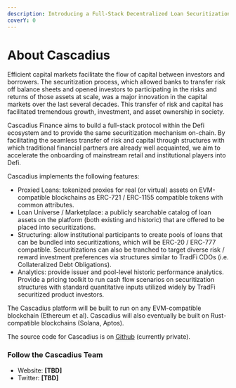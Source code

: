 ```yaml
---
description: Introducing a Full-Stack Decentralized Loan Securitization Protocol
coverY: 0
---
```


# About Cascadius

Efficient capital markets facilitate the flow of capital between investors and borrowers.  The securitization process, which allowed banks to transfer risk off balance sheets and opened investors to participating in the risks and returns of those assets at scale, was a major innovation in the capital markets over the last several decades.  This transfer of risk and capital has facilitated tremendous growth, investment, and asset ownership in society.

Cascadius Finance aims to build a full-stack protocol within the Defi ecosystem and to provide the same securitization mechanism on-chain.  By facilitating the seamless transfer of risk and capital through structures with which traditional financial partners are already well acquainted, we aim to accelerate the onboarding of mainstream retail and institutional players into Defi.

Cascadius implements the following features:  &#x20;

* Proxied Loans: tokenized proxies for real (or virtual) assets on EVM-compatible blockchains as ERC-721 / ERC-1155 compatible tokens with common attributes.
* Loan Universe / Marketplace: a publicly searchable catalog of loan assets on the platform (both existing and historic) that are offered to be placed into securitizations.
* Structuring: allow institutional participants to create pools of loans that can be bundled into securitizations, which will be ERC-20 / ERC-777 compatible.  Securitizations can also be tranched to target diverse risk / reward investment preferences via structures similar to TradFi CDOs (i.e. Collateralized Debt Obligations).
* Analytics: provide issuer and pool-level historic performance analytics.  Provide a pricing toolkit to run cash flow scenarios on securitization structures with standard quantitative inputs utilized widely by TradFi securitized product investors.&#x20;

The Cascadius platform will be built to run on any EVM-compatible blockchain (Ethereum et al).  Cascadius will also eventually be built on Rust-compatible blockchains (Solana, Aptos).

The source code for Cascadius is on [Github](https://github.com/liangjh/cascade-finance) (currently private).

### Follow the Cascadius Team

* Website:  **\[TBD]**
* Twitter:   **\[TBD]**

